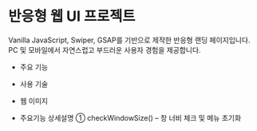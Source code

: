 # 반응형 웹 UI 프로젝트

Vanilla JavaScript, Swiper, GSAP를 기반으로 제작한 반응형 랜딩 페이지입니다.<br>
PC 및 모바일에서 자연스럽고 부드러운 사용자 경험을 제공합니다.

- 주요 기능

- 사용 기술

- 웹 이미지

- 주요기능 상세설명
① checkWindowSize() – 창 너비 체크 및 메뉴 초기화
